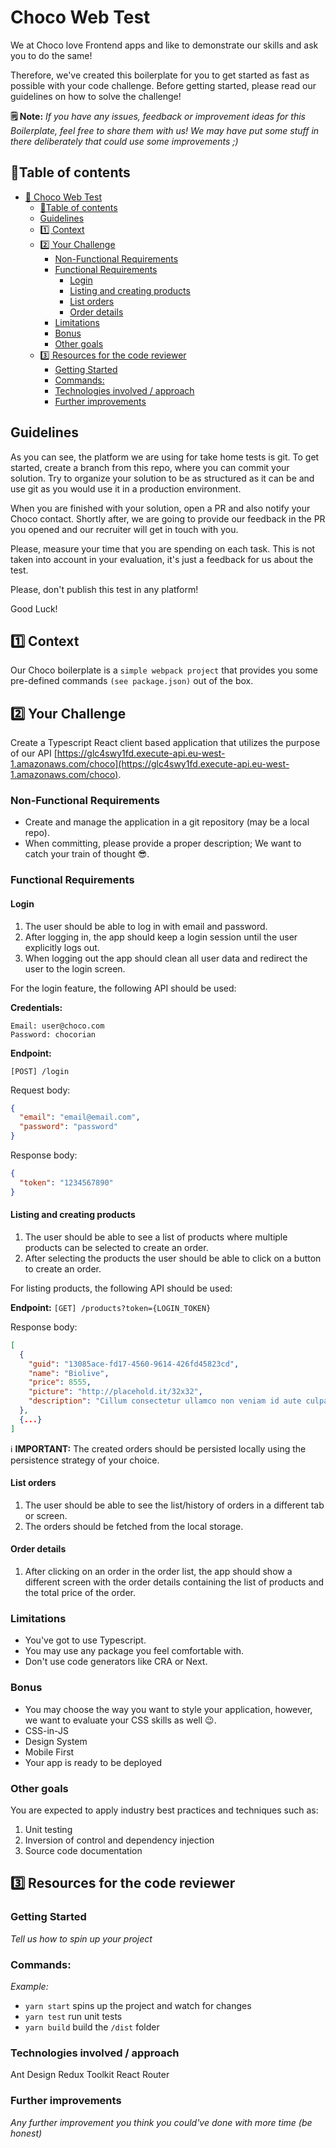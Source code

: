 # Choco Web Test

We at Choco love Frontend apps and like to demonstrate our skills and ask you to do the same!

Therefore, we've created this boilerplate for you to get started as fast as possible with your code challenge. Before getting started, please read our guidelines on how to solve the challenge!

**🗒️ Note:**
_If you have any issues, feedback or improvement ideas for this Boilerplate, feel free to share them with us! We may have put some stuff in there deliberately that could use some improvements ;)_

## 📖Table of contents

- [🦄 Choco Web Test](#%f0%9f%a6%84-choco-web-test)
  - [📖Table of contents](#%f0%9f%93%96table-of-contents)
  - [Guidelines](#guidelines)
  - [1️⃣ Context](#1%ef%b8%8f%e2%83%a3-context)
  - [2️⃣ Your Challenge](#2%ef%b8%8f%e2%83%a3-your-challenge)
    - [Non-Functional Requirements](#non-functional-requirements)
    - [Functional Requirements](#functional-requirements)
      - [Login](#login)
      - [Listing and creating products](#listing-and-creating-products)
      - [List orders](#list-orders)
      - [Order details](#order-details)
    - [Limitations](#limitations)
    - [Bonus](#bonus)
    - [Other goals](#other-goals)
  - [3️⃣ Resources for the code reviewer](#3%ef%b8%8f%e2%83%a3-resources-for-the-code-reviewer)
    - [Getting Started](#getting-started)
    - [Commands:](#commands)
    - [Technologies involved / approach](#technologies-involved--approach)
    - [Further improvements](#further-improvements)
    
    
## Guidelines
As you can see, the platform we are using for take home tests is git. To get started, create a branch from this repo, where you can commit your solution. Try to organize your solution to be as structured as it can be and use git as you would use it in a production environment.

When you are finished with your solution, open a PR and also notify your Choco contact. Shortly after, we are going to provide our feedback in the PR you opened and our recruiter will get in touch with you.

Please, measure your time that you are spending on each task. This is not taken into account in your evaluation, it's just a feedback for us about the test.

Please, don't publish this test in any platform!

Good Luck!

## 1️⃣ Context

Our Choco boilerplate is a `simple webpack project` that provides you some pre-defined commands `(see package.json)` out of the box.

## 2️⃣ Your Challenge

Create a Typescript React client based application that utilizes the purpose of our API [​https://glc4swy1fd.execute-api.eu-west-1.amazonaws.com/choco](https://glc4swy1fd.execute-api.eu-west-1.amazonaws.com/choco).

### Non-Functional Requirements

- Create and manage the application in a git repository (may be a local repo).
- When committing, please provide a proper description; We want to catch your train of thought 😎.

### Functional Requirements

#### Login

1. The user should be able to log in with email and password.
2. After logging in, the app should keep a login session until the user explicitly logs out.
3. When logging out the app should clean all user data and redirect the user to the login screen.

For the login feature, the following API should be used:

**Credentials:**

```
Email: ​user@choco.com
Password:​ chocorian
```

**Endpoint:**

`[POST] /login`

Request body:

```json
{
  "email": "​email@email.com​",
  "password": "password"
}
```

Response body:

```json
{
  "token": "1234567890"
}
```

#### Listing and creating products

1. The user should be able to see a list of products where multiple products can be selected to create an order.
2. After selecting the products the user should be able to click on a button to create an order.

For listing products, the following API should be used:

**Endpoint:**
`[GET] ​/products?token={LOGIN_TOKEN}`

Response body:

```json
[
  {
    "guid": "13085ace-fd17-4560-9614-426fd45823cd",
    "name": "Biolive",
    "price": 8555,
    "picture": "http://placehold.it/32x32",
    "description": "Cillum consectetur ullamco non veniam id aute culpa Lorem exercitation qui ut do. Sunt ullamco reprehenderit fugiat nostrud officia incididunt excepteur labore irure non est. Excepteur nulla non elit eiusmod ad fugiat id reprehenderit do eu voluptate ea cupidatat. Do et irure ex in occaecat commodo reprehenderit duis. Occaecat non ex ullamco veniam consectetur culpa cillum labore ut proident aliqua ullamco elit esse.\r\n"
  },
  {...}
]
```

ℹ️ **IMPORTANT:** The created orders should be persisted locally using the persistence strategy of your choice.

#### List orders

1. The user should be able to see the list/history of orders in a different tab or screen.
2. The orders should be fetched from the local storage.

#### Order details

1. After clicking on an order in the order list, the app should show a different screen with the order details containing the list of products and the total price of the order.

### Limitations

- You've got to use Typescript.
- You may use any package you feel comfortable with.
- Don't use code generators like CRA or Next.

### Bonus

- You may choose the way you want to style your application, however, we want to evaluate your CSS skills as well 😉.
- CSS-in-JS
- Design System
- Mobile First
- Your app is ready to be deployed

### Other goals

You are expected to apply industry best practices and techniques such as:

1. Unit testing
2. Inversion of control and dependency injection
3. Source code documentation

## 3️⃣ Resources for the code reviewer

### Getting Started

_Tell us how to spin up your project_

### Commands:

_Example:_

- `yarn start` spins up the project and watch for changes
- `yarn test` run unit tests
- `yarn build` build the `/dist` folder

### Technologies involved / approach

Ant Design
Redux Toolkit
React Router

### Further improvements

_Any further improvement you think you could've done with more time (be honest)_
